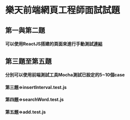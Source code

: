 # 樂天前端網頁工程師面試試題
## 第一與第二題  
#### 可以使用ReactJS搭建的頁面來進行手動測試[連結](https://rosslo.github.io/lotte_test/)
## 第三題至第五題  
####  分別可以使用前端測試工具Mocha測試已設定的5~10個case  
####  第三題=>insertInterval.test.js
####  第四題=>searchWord.test.js
####  第五題=>add.test.js
